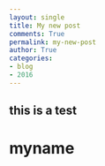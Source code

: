```yaml
---
layout: single
title: My new post
comments: True
permalink: my-new-post
author: True
categories:
- blog
- 2016
---
```



## this is a test

# myname